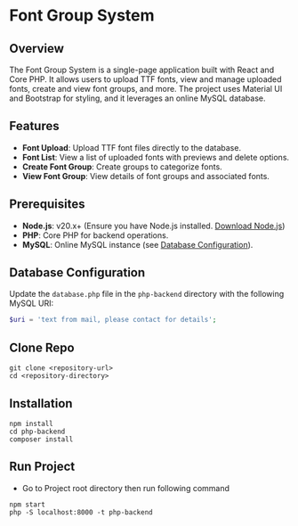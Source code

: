 # Font Group System

## Overview

The Font Group System is a single-page application built with React and Core PHP. It allows users to upload TTF fonts, view and manage uploaded fonts, create and view font groups, and more. The project uses Material UI and Bootstrap for styling, and it leverages an online MySQL database.

## Features

- **Font Upload**: Upload TTF font files directly to the database.
- **Font List**: View a list of uploaded fonts with previews and delete options.
- **Create Font Group**: Create groups to categorize fonts.
- **View Font Group**: View details of font groups and associated fonts.

## Prerequisites

- **Node.js**: v20.x+ (Ensure you have Node.js installed. [Download Node.js](https://nodejs.org/))
- **PHP**: Core PHP for backend operations.
- **MySQL**: Online MySQL instance (see [Database Configuration](#database-configuration)).

## Database Configuration

Update the `database.php` file in the `php-backend` directory with the following MySQL URI:

```php
$uri = 'text from mail, please contact for details';

```
## Clone Repo
```
git clone <repository-url>
cd <repository-directory>
```

## Installation
```
npm install
cd php-backend
composer install
```
## Run Project
- Go to Project root directory then run following command
```
npm start
php -S localhost:8000 -t php-backend
```
